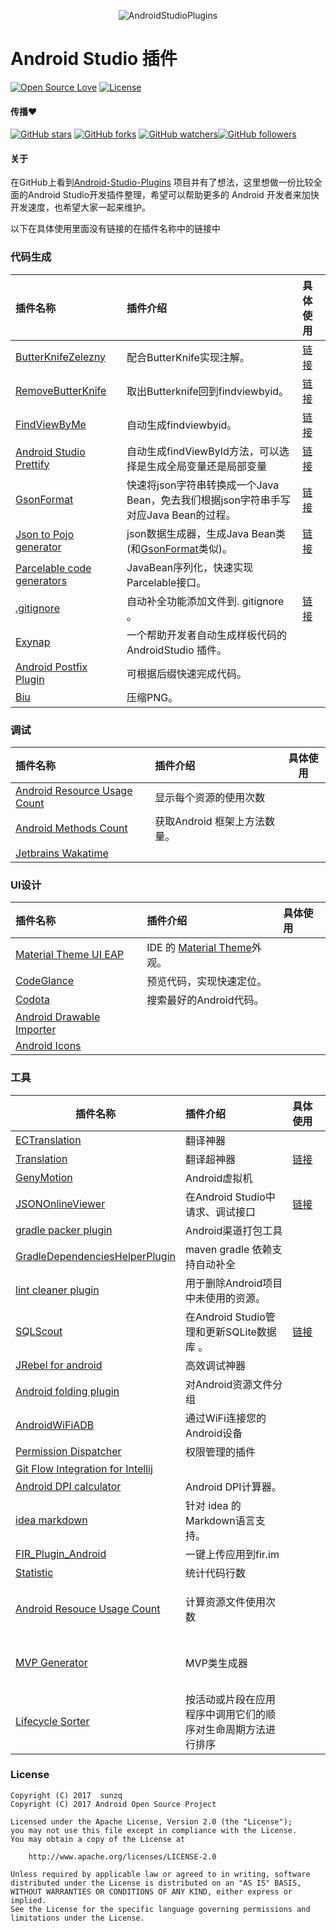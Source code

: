 <p align="center">
<img alt="AndroidStudioPlugins" src="https://github.com/sunzq19931016/Android-Studio-Plugins-cn/blob/master/assets/android_studio_plugin.png?raw=true">
</p>

# Android Studio 插件  
[![Open Source Love](https://badges.frapsoft.com/os/v1/open-source.svg?v=102)](https://opensource.org/licenses/Apache-2.0) [![License](https://img.shields.io/badge/license-Apache%202.0-blue.svg)](https://github.com/balsikandar/Android-Studio-Plugins/blob/master/LICENSE)

#### 传播:heart:

[![GitHub stars](https://img.shields.io/github/stars/sunzq19931016/Android-Studio-Plugins-cn.svg?style=social&label=Star)](https://github.com/sunzq19931016/Android-Studio-Plugins-cn) [![GitHub forks](https://img.shields.io/github/forks/sunzq19931016/Android-Studio-Plugins-cn.svg?style=social&label=Fork)](https://github.com/sunzq19931016/Android-Studio-Plugins-cn/fork) [![GitHub watchers](https://img.shields.io/github/watchers/sunzq19931016/Android-Studio-Plugins-cn.svg?style=social&label=Watch)](https://github.com/sunzq19931016/Android-Studio-Plugins-cn)[![GitHub followers](https://img.shields.io/github/followers/sunzq19931016.svg?style=social&label=Follow)](https://github.com/sunzq19931016)  

#### 关于

在GitHub上看到[Android-Studio-Plugins](https://github.com/balsikandar/Android-Studio-Plugins) 项目并有了想法，这里想做一份比较全面的Android Studio开发插件整理，希望可以帮助更多的 Android 开发者来加快开发速度，也希望大家一起来维护。

以下在具体使用里面没有链接的在插件名称中的链接中

  


### 代码生成

| 插件名称                                     | 插件介绍                                     | 具体使用                                     |
| :--------------------------------------- | :--------------------------------------- | :--------------------------------------- |
| [ButterKnifeZelezny](https://github.com/avast/android-butterknife-zelezny) | 配合ButterKnife实现注解。                       | [链接](https://plugins.jetbrains.com/plugin/7369-android-butterknife-zelezny) |
| [RemoveButterKnife](https://github.com/u3shadow/RemoveButterKnife) | 取出Butterknife回到findviewbyid。             | [链接](http://www.u3coding.com/2016/06/24/androidstudio-plugin-removebutterknife-di/) |
| [FindViewByMe](https://github.com/laobie/FindViewByMe) | 自动生成findviewbyid。                        | [链接](https://jaeger.itscoder.com/android/2015/11/27/find-view-by-me.html) |
| [Android Studio Prettify](https://plugins.jetbrains.com/plugin/7405-android-studio-prettify) | 自动生成findViewById方法，可以选择是生成全局变量还是局部变量     | [链接](https://github.com/Haehnchen/idea-android-studio-plugin) |
| [GsonFormat](https://github.com/zzz40500/GsonFormat) | 快速将json字符串转换成一个Java Bean，免去我们根据json字符串手写对应Java Bean的过程。 | [链接](https://plugins.jetbrains.com/plugin/7654-gsonformat) |
| [Json to Pojo generator](https://github.com/nvinayshetty/DTOnator) | json数据生成器，生成Java Bean类(和[GsonFormat](https://github.com/zzz40500/GsonFormat)类似)。 | [链接](https://plugins.jetbrains.com/plugin/7834-dto-generator) |
| [Parcelable code generators](https://github.com/mcharmas/android-parcelable-intellij-plugin) | JavaBean序列化，快速实现Parcelable接口。            |                                          |
| [.gitignore](https://github.com/hsz/idea-gitignore) | 自动补全功能添加文件到. gitignore 。                 | [链接](https://plugins.jetbrains.com/plugin/7495--ignore) |
| [Exynap](http://exynap.com/ )            | 一个帮助开发者自动生成样板代码的 AndroidStudio 插件。       |                                          |
| [Android Postfix Plugin](https://github.com/takahirom/android-postfix-plugin) | 可根据后缀快速完成代码。                             |                                          |
| [Biu](https://plugins.jetbrains.com/plugin/9788-biu) | 压缩PNG。                                   |                                          |



### 调试

| 插件名称                                     | 插件介绍               | 具体使用 |
| :--------------------------------------- | :----------------- | ---- |
| [Android Resource Usage Count](https://github.com/niorgai/Android-Resource-Usage-Count) | 显示每个资源的使用次数        |      |
| [Android Methods Count](https://plugins.jetbrains.com/plugin/8076-android-methods-count) | 获取Android 框架上方法数量。 |      |
| [Jetbrains Wakatime](https://github.com/wakatime/jetbrains-wakatime) |                    |      |



### UI设计

| 插件名称                                     | 插件介绍                                     | 具体使用 |
| :--------------------------------------- | :--------------------------------------- | :--- |
| [Material Theme UI EAP](https://github.com/mallowigi/material-theme-jetbrains-eap) | IDE 的 [Material Theme](https://github.com/equinusocio/material-theme)外观。 |      |
| [CodeGlance](http://plugins.jetbrains.com/plugin/7275?pr=androidstudio) | 预览代码，实现快速定位。                             |      |
| [Codota](https://plugins.jetbrains.com/plugin/7638-codota) | 搜索最好的Android代码。                          |      |
| [Android Drawable Importer](https://github.com/winterDroid/android-drawable-importer-intellij-plugin) |                                          |      |
| [Android Icons](http://www.androidicons.com/) |                                          |      |



### 工具

| 插件名称                                     | 插件介绍                            | 具体使用                                     |
| ---------------------------------------- | :------------------------------ | :--------------------------------------- |
| [ECTranslation](https://github.com/Skykai521/ECTranslation) | 翻译神器                            |                                          |
| [Translation](https://github.com/YiiGuxing/TranslationPlugin) | 翻译超神器                           | [链接](http://yiiguxing.github.io/TranslationPlugin/start.html) |
| [GenyMotion](https://www.genymotion.com/plugins/) | Android虚拟机                      |                                          |
| [JSONOnlineViewer](https://plugins.jetbrains.com/plugin/7838-jsononlineviewer) | 在Android Studio中请求、调试接口         | [链接](https://plugins.jetbrains.com/plugin/7838-jsononlineviewer) |
| [gradle packer plugin](https://github.com/mcxiaoke/gradle-packer-plugin) | Android渠道打包工具                   |                                          |
| [GradleDependenciesHelperPlugin](https://github.com/ligi/GradleDependenciesHelperPlugin) | maven gradle 依赖支持自动补全           |                                          |
| [lint cleaner plugin](https://github.com/marcoRS/lint-cleaner-plugin) | 用于删除Android项目中未使用的资源。           |                                          |
| [SQLScout](https://plugins.jetbrains.com/plugin/8322-sqlscout-sqlite-support-) | 在Android Studio管理和更新SQLite数据库 。 | [链接](https://juejin.im/post/58e0d781a0bb9f0069ec08d3) |
| [JRebel for android](https://plugins.jetbrains.com/plugin/7936-jrebel-for-android) | 高效调试神器                          |                                          |
| [Android folding plugin](https://github.com/dmytrodanylyk/folding-plugin) | 对Android资源文件分组                  |                                          |
| [AndroidWiFiADB](https://github.com/pedrovgs/AndroidWiFiADB) | 通过WiFi连接您的Android设备             |                                          |
| [Permission Dispatcher](https://github.com/shiraji/permissions-dispatcher-plugin) | 权限管理的插件                         |                                          |
| [Git Flow Integration for Intellij](https://github.com/OpherV/gitflow4idea/) |                                 |                                          |
| [Android DPI calculator](https://plugins.jetbrains.com/plugin/7832-android-dpi-calculator) | Android DPI计算器。                 |                                          |
| [idea markdown](https://github.com/nicoulaj/idea-markdown) | 针对 idea 的Markdown语言支持。          |                                          |
| [FIR_Plugin_Android](https://github.com/FIRHQ/FIR_Plugin_Android) | 一键上传应用到fir.im                   |                                          |
| [Statistic](https://plugins.jetbrains.com/plugin/4509-statistic) | 统计代码行数                          |                                          |
| [Android Resouce Usage Count](https://plugins.jetbrains.com/plugin/9885-android-resource-usage-count) | 计算资源文件使用次数           |                                          |
| [MVP Generator](https://plugins.jetbrains.com/plugin/8341-mvp-generator) | MVP类生成器 |                                          |
| [Lifecycle Sorter](https://plugins.jetbrains.com/plugin/7742-lifecycle-sorter) | 按活动或片段在应用程序中调用它们的顺序对生命周期方法进行排序 |                                          |

  

### License

   ```
   Copyright (C) 2017  sunzq
   Copyright (C) 2017 Android Open Source Project

   Licensed under the Apache License, Version 2.0 (the "License");
   you may not use this file except in compliance with the License.
   You may obtain a copy of the License at

       http://www.apache.org/licenses/LICENSE-2.0

   Unless required by applicable law or agreed to in writing, software
   distributed under the License is distributed on an "AS IS" BASIS,
   WITHOUT WARRANTIES OR CONDITIONS OF ANY KIND, either express or implied.
   See the License for the specific language governing permissions and
   limitations under the License.
   ```
